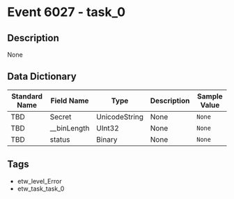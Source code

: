 # Event 6027 - task_0

## Description
None

## Data Dictionary
|Standard Name|Field Name|Type|Description|Sample Value|
|---|---|---|---|---|
|TBD|Secret|UnicodeString|None|`None`|
|TBD|__binLength|UInt32|None|`None`|
|TBD|status|Binary|None|`None`|

## Tags
* etw_level_Error
* etw_task_task_0